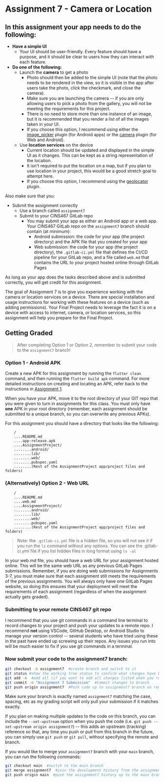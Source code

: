 # Assignment 7 - Camera or Location

## In this assignment your app needs to do the following:

* **Have a simple UI**
  * Your UI should be user-friendly. Every feature should have a purpose, and it should be clear to users how they can interact with each feature.
* **Do one of the following:**
  * Launch the **camera** to get a photo
    * Photo should then be added to the simple UI (note that the photo needs to be rendered in the view, so it is visible in the app after users take the photo, click the checkmark, and close the camera).
    * Make sure you are launching the camera -- if you are only allowing users to pick a photo from the gallery, you will not be meeting the requirements for this project.
    * There is no need to store more than one instance of an image, but it is recommended that you render a list of all the images taken in your UI.
    * If you choose this option, I recommend using either the [image_picker](https://pub.dev/packages/image_picker) plugin (for Android apps) or the [camera](https://pub.dev/packages/camera) plugin (for Web and Android).
  * Use **location services** on the device
    * Current location should be updated and displayed in the simple UI as it changes. This can be kept as a string representation of the location.
    * It isn't required to put the location on a map, but if you plan to use location in your project, this would be a good stretch goal to attempt here.
    * If you choose this option, I recommend using the [geolocator](https://pub.dev/packages/geolocator) plugin.

Also make sure that you:
  * Submit the assignment correctly
    * Use a branch called `assignment7`
    * Submit to your CINS467 GitLab repo
      * You may submit your app as either an Android app or a web app. Your CINS467 GitLab repo on the `assignment7` branch should contain (at minimum):
        * Android submission: the code for your app (the project directory) and the APK file that you created for your app
        * Web submission: the code for your app (the project directory), the `.gitlab-ci.yml` file that defines the CI/CD pipeline for your GitLab repo, and a file called `web.md` that contains the URL to your project hosted online through GitLab Pages

As long as your app does the tasks described above and is submitted correctly, you will get credit for this assignment.

The goal of Assignment 7 is to give you experience working with the camera or location services on a device. There are special installation and usage instructions for working with these features on a device (such as adding permissions). Your Final Project needs to leverage the fact it is on a device with access to internet, camera, or location services, so this assignment will help you prepare for the Final Project.

## Getting Graded

> After completing Option 1 or Option 2, remember to submit your code to the `assignment7` branch!

### Option 1 - Android APK

Create a new APK for this assignment by running the `flutter clean` command, and then running the `flutter build apk` command. For more detailed instructions on creating and locating an APK, refer back to the instructions in [Assignment 1](https://github.com/shelleywong/CINS467-Course-Materials/blob/main/Assignments/Assignment1.md#getting-graded).

When you have your APK, move it to the root directory of your GIT repo that you were given to turn in assignments for this class. You must only have **one** APK in your root directory (remember, each assignment should be submitted to a unique branch, so you can overwrite any previous APKs).

For this assignment you should have a directory that looks like the following:

```
    /
    ....README.md
    ....app-release.apk
    ....AssignmentProject/
    ........android/
    ........lib/
    ........web/
    ........pubspec.yaml
    ........(Rest of the AssignmentProject app/project files and folders)
```

### (Alternatively) Option 2 - Web URL

```
    /
    ....README.md
    ....web.md
    ....AssignmentProject/
    ........android/
    ........lib/
    ........web/
    ........pubspec.yaml
    ........(Rest of the AssignmentProject app/project files and folders)
```

> Note: the `.gitlab-ci.yml` file is a hidden file, so you will not see it if you run the `ls` command without any options. You can see the .gitlab-ci.yml file if you list hidden files in long format using `ls -al`

In your web.md file, you should have a web URL for your assignment hosted online. This will be the same web URL as any previous GitLab Pages submissions. Remember, if you are doing web submissions for Assignments 3-7, you must make sure that each assignment still meets the requirements of the previous assignments. You will always only have one GitLab Pages website, so doing this ensures that your deployment will meet the requirements of each assignment (regardless of when the assignment actually gets graded).

### Submitting to your remote CINS467 git repo

I recommend that you use git commands in a command line terminal to record changes to your project and push your updates to a remote repo. I recommend **not** using VSCode, GitHub Desktop, or Android Studio to manage your version control -- several students who have tried using these in the past have ended up screwing up their repos. Any issues you run into will be much easier to fix if you use git commands in a terminal.

### Now submit your code to the **assignment7** branch:

```bash
git checkout -b assignment7  #create branch and switch to it
git status #show the working tree status to confirm what changes have been made
git add -A  #add all (if you want to add all changes listed when you run 'git status')
git commit -m "Assignment 7 Submission"  #Commit changes to branch
git push origin assignment7  #Push code up to assignment7 branch on remote
```

Make sure your branch is exactly named `assignment7` matching the case, spacing, etc as my grading script will only pull your submission if it matches exactly.

If you plan on making multiple updates to the code on this branch, you can include the `--set-upstream` option when you push the code (i.e. `git push --set-upstream origin assignment7`) -- this adds an upstream (tracking) reference so that, any time you push or pull from this branch in the future, you can simply use `git push` or `git pull`, without specifying the remote and branch.

If you would like to merge your `assignment7` branch with your `main` branch, you can run the following commands:
```bash
git checkout main  #switch to the main branch
git merge assignment7  #join the development history from the assignment7 branch with the current (main) branch
git push origin main  #push the assignment7 history up to the main branch on the remote
```
